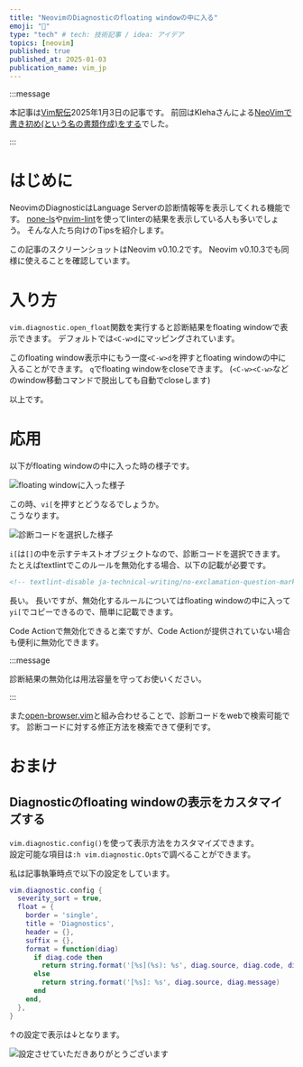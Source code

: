 ```yaml
---
title: "NeovimのDiagnosticのfloating windowの中に入る"
emoji: "🚗"
type: "tech" # tech: 技術記事 / idea: アイデア
topics: [neovim]
published: true
published_at: 2025-01-03
publication_name: vim_jp
---
```


:::message

本記事は[Vim駅伝](https://vim-jp.org/ekiden/)2025年1月3日の記事です。
前回はKlehaさんによる[NeoVimで書き初め(という名の書類作成)をする](https://zenn.dev/haru_0205/books/d8b9cd0cf37db9)でした。

:::

# はじめに

NeovimのDiagnosticはLanguage Serverの診断情報等を表示してくれる機能です。
[none-ls](https://github.com/nvimtools/none-ls.nvim)や[nvim-lint](https://github.com/mfussenegger/nvim-lint)を使ってlinterの結果を表示している人も多いでしょう。
そんな人たち向けのTipsを紹介します。

この記事のスクリーンショットはNeovim v0.10.2です。
Neovim v0.10.3でも同様に使えることを確認しています。

# 入り方

`vim.diagnostic.open_float`関数を実行すると診断結果をfloating windowで表示できます。
デフォルトでは`<C-w>d`にマッピングされています。

このfloating window表示中にもう一度`<C-w>d`を押すとfloating windowの中に入ることができます。
`q`でfloating windowをcloseできます。
(`<C-w><C-w>`などのwindow移動コマンドで脱出しても自動でcloseします)

以上です。

# 応用

以下がfloating windowの中に入った時の様子です。

![floating windowに入った様子](https://github.com/user-attachments/assets/4d03e85f-d925-40ec-924a-8379812ccbfe)

この時、`vi[`を押すとどうなるでしょうか。  
こうなります。

![診断コードを選択した様子](https://github.com/user-attachments/assets/126abf3c-3374-4ead-a4dd-6f40ec139a05)

`i[`は`[]`の中を示すテキストオブジェクトなので、診断コードを選択できます。  
たとえばtextlintでこのルールを無効化する場合、以下の記載が必要です。

```md
<!-- textlint-disable ja-technical-writing/no-exclamation-question-mark -->
```

長い。
長いですが、無効化するルールについてはfloating windowの中に入って`yi[`でコピーできるので、簡単に記載できます。

Code Actionで無効化できると楽ですが、Code Actionが提供されていない場合も便利に無効化できます。

:::message

診断結果の無効化は用法容量を守ってお使いください。

:::

また[open-browser.vim](https://github.com/tyru/open-browser.vim)と組み合わせることで、診断コードをwebで検索可能です。
診断コードに対する修正方法を検索できて便利です。

# おまけ

## Diagnosticのfloating windowの表示をカスタマイズする

`vim.diagnostic.config()`を使って表示方法をカスタマイズできます。  
設定可能な項目は`:h vim.diagnostic.Opts`で調べることができます。

私は記事執筆時点で以下の設定をしています。

```lua:init.lua
vim.diagnostic.config {
  severity_sort = true,
  float = {
    border = 'single',
    title = 'Diagnostics',
    header = {},
    suffix = {},
    format = function(diag)
      if diag.code then
        return string.format('[%s](%s): %s', diag.source, diag.code, diag.message)
      else
        return string.format('[%s]: %s', diag.source, diag.message)
      end
    end,
  },
}
```

↑の設定で表示は↓となります。

![設定させていただきありがとうございます](https://github.com/user-attachments/assets/d9f9dad4-cd73-4798-8e7d-bc0d9e339c27)

